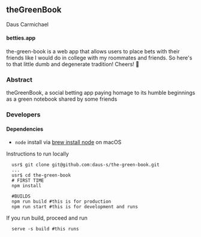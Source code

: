 ## theGreenBook
Daus Carmichael
#### betties.app

the-green-book is a web app that allows users to place bets with their friends like I would do in college with my roommates and friends. So here's to that little dumb and degenerate tradition! Cheers!
:beer:
### Abstract
theGreenBook, a social betting app paying homage to its humble beginnings as a green notebook shared by some friends

### Developers
#### Dependencies
- `node` install via [brew install node](https://formulae.brew.sh/formula/node) on macOS

Instructions to run locally
```
  usr$ git clone git@github.com:daus-s/the-green-book.git
  ...
  usr$ cd the-green-book
  # FIRST TIME
  npm install

  #BUILDS
  npm run build #this is for production
  npm run start #this is for development and runs
```

If you run build, proceed and run
```
  serve -s build #this runs
```
